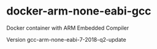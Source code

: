 # docker-arm-none-eabi-gcc
Docker container with ARM Embedded Compiler 

Version gcc-arm-none-eabi-7-2018-q2-update
